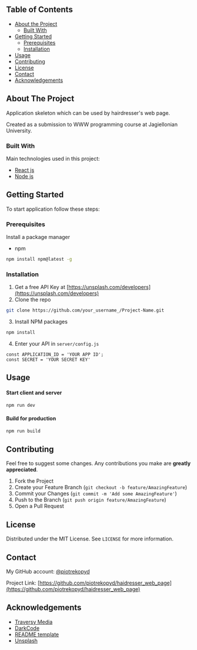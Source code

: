 
<!-- TABLE OF CONTENTS -->
## Table of Contents

* [About the Project](#about-the-project)
  * [Built With](#built-with)
* [Getting Started](#getting-started)
  * [Prerequisites](#prerequisites)
  * [Installation](#installation)
* [Usage](#usage)
* [Contributing](#contributing)
* [License](#license)
* [Contact](#contact)
* [Acknowledgements](#acknowledgements)



<!-- ABOUT THE PROJECT -->
## About The Project

Application skeleton which can be used by hairdresser's web page.

Created as a submission to WWW programming course at Jagiellonian University.

### Built With
Main technologies used in this project:
* [React js](https://reactjs.org)
* [Node js](https://nodejs.org/en/)


<!-- GETTING STARTED -->
## Getting Started

To start application follow these steps:

### Prerequisites

Install a package manager
* npm
```sh
npm install npm@latest -g
```

### Installation

1. Get a free API Key at [https://unsplash.com/developers](https://unsplash.com/developers)
2. Clone the repo
```sh
git clone https://github.com/your_username_/Project-Name.git
```
3. Install NPM packages
```sh
npm install
```
4. Enter your API in `server/config.js`
```JS
const APPLICATION_ID = 'YOUR APP ID';
const SECRET = 'YOUR SECRET KEY'
```



<!-- USAGE EXAMPLES -->
## Usage

#### Start client and server
```sh
npm run dev
```


#### Build for production
```sh
npm run build
```



<!-- ROADMAP -->



<!-- CONTRIBUTING -->
## Contributing

Feel free to suggest some changes. Any contributions you make are **greatly appreciated**.

1. Fork the Project
2. Create your Feature Branch (`git checkout -b feature/AmazingFeature`)
3. Commit your Changes (`git commit -m 'Add some AmazingFeature'`)
4. Push to the Branch (`git push origin feature/AmazingFeature`)
5. Open a Pull Request



<!-- LICENSE -->
## License

Distributed under the MIT License. See `LICENSE` for more information.



<!-- CONTACT -->
## Contact

My GitHub account: [@piotrekopyd](https://github.com/piotrekopyd) 

Project Link: [https://github.com/piotrekopyd/haidresser_web_page](https://github.com/piotrekopyd/haidresser_web_page)



<!-- ACKNOWLEDGEMENTS -->
## Acknowledgements
* [Traversy Media](https://www.traversymedia.com)
* [DarkCode](https://www.youtube.com/channel/UCD3KVjbb7aq2OiOffuungzw)
* [README template](https://github.com/othneildrew/Best-README-Template)
* [Unsplash](https://unsplash.com)







<!-- MARKDOWN LINKS & IMAGES -->
